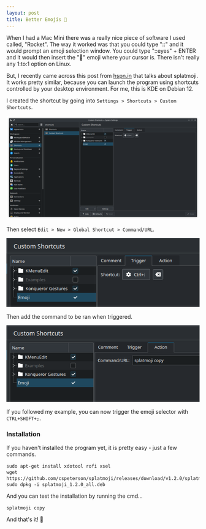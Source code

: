 ```yaml
---
layout: post
title: Better Emojis 👀
---
```


When I had a Mac Mini there was a really nice piece of software I used called, "Rocket". The way it worked was that you could type "::" and it would prompt an emoji selection window. You could type "::eyes" + ENTER and it would then insert the "👀" emoji where your cursor is. There isn't really any 1:to:1 option on Linux.

But, I recently came across this post from [hspn.in](https://hsps.in/post/amazing-emoji-keyboard-in-linux/) that talks about splatmoji. It works pretty similar, because you can launch the program using shortcuts controlled by your desktop environment. For me, this is KDE on Debian 12.

I created the shortcut by going into `Settings > Shortcuts > Custom Shortcuts`.

![Shortcut Menu](/images/Emojis/shortcut_menu.png)

Then select `Edit > New > Global Shortcut > Command/URL`.

![Shortcut Trigger](/images/Emojis/trigger.png)

Then add the command to be ran when triggered.

![Shortcut Command](/images/Emojis/command.png)

If you followed my example, you can now trigger the emoji selector with `CTRL+SHIFT+;`.

### Installation

If you haven't installed the program yet, it is pretty easy - just a few commands.

    sudo apt-get install xdotool rofi xsel
    wget https://github.com/cspeterson/splatmoji/releases/download/v1.2.0/splatmoji_1.2.0_all.deb
    sudo dpkg -i splatmoji_1.2.0_all.deb

And you can test the installation by running the cmd...

    splatmoji copy

And that's it! 👀